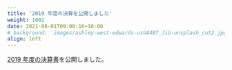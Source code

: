 ```yaml
---
title: '2019 年度の決算を公開しました'
weight: 1002
date: 2021-08-01T09:00:16+10:00
# background: 'images/ashley-west-edwards-usUA4BT_JiU-unsplash_cut2.jpg'
align: left
---
```



[2019 年度の決算書](https://github.com/oshw-tokyo/financial-results/blob/main/financial-results/2019-financial-results-zeroidea.pdf)を公開しました。


